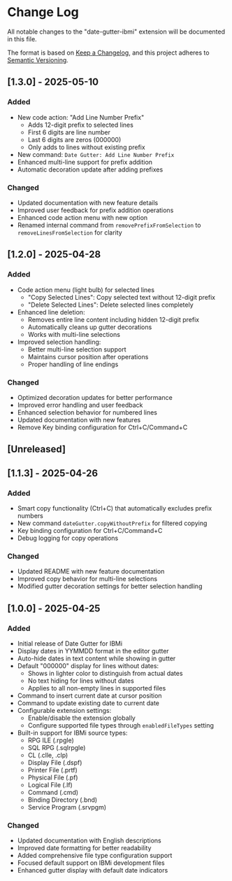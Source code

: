 # Change Log

All notable changes to the "date-gutter-ibmi" extension will be documented in this file.

The format is based on [Keep a Changelog](https://keepachangelog.com/en/1.0.0/),
and this project adheres to [Semantic Versioning](https://semver.org/spec/v2.0.0.html).



## [1.3.0] - 2025-05-10

### Added
- New code action: "Add Line Number Prefix"
  - Adds 12-digit prefix to selected lines
  - First 6 digits are line number
  - Last 6 digits are zeros (000000)
  - Only adds to lines without existing prefix
- New command: `Date Gutter: Add Line Number Prefix`
- Enhanced multi-line support for prefix addition
- Automatic decoration update after adding prefixes

### Changed
- Updated documentation with new feature details
- Improved user feedback for prefix addition operations
- Enhanced code action menu with new option
- Renamed internal command from `removePrefixFromSelection` to `removeLinesFromSelection` for clarity

## [1.2.0] - 2025-04-28

### Added
- Code action menu (light bulb) for selected lines
  - "Copy Selected Lines": Copy selected text without 12-digit prefix
  - "Delete Selected Lines": Delete selected lines completely
- Enhanced line deletion:
  - Removes entire line content including hidden 12-digit prefix
  - Automatically cleans up gutter decorations
  - Works with multi-line selections
- Improved selection handling:
  - Better multi-line selection support
  - Maintains cursor position after operations
  - Proper handling of line endings

### Changed
- Optimized decoration updates for better performance
- Improved error handling and user feedback
- Enhanced selection behavior for numbered lines
- Updated documentation with new features
- Remove Key binding configuration for Ctrl+C/Command+C

## [Unreleased]

## [1.1.3] - 2025-04-26

### Added
- Smart copy functionality (Ctrl+C) that automatically excludes prefix numbers
- New command `dateGutter.copyWithoutPrefix` for filtered copying
- Key binding configuration for Ctrl+C/Command+C
- Debug logging for copy operations

### Changed
- Updated README with new feature documentation
- Improved copy behavior for multi-line selections
- Modified gutter decoration settings for better selection handling

## [1.0.0] - 2025-04-25

### Added
- Initial release of Date Gutter for IBMi
- Display dates in YYMMDD format in the editor gutter
- Auto-hide dates in text content while showing in gutter
- Default "000000" display for lines without dates:
  - Shows in lighter color to distinguish from actual dates
  - No text hiding for lines without dates
  - Applies to all non-empty lines in supported files
- Command to insert current date at cursor position
- Command to update existing date to current date
- Configurable extension settings:
  - Enable/disable the extension globally
  - Configure supported file types through `enabledFileTypes` setting
- Built-in support for IBMi source types:
  - RPG ILE (.rpgle)
  - SQL RPG (.sqlrpgle)
  - CL (.clle, .clp)
  - Display File (.dspf)
  - Printer File (.prtf)
  - Physical File (.pf)
  - Logical File (.lf)
  - Command (.cmd)
  - Binding Directory (.bnd)
  - Service Program (.srvpgm)

### Changed
- Updated documentation with English descriptions
- Improved date formatting for better readability
- Added comprehensive file type configuration support
- Focused default support on IBMi development files
- Enhanced gutter display with default date indicators
